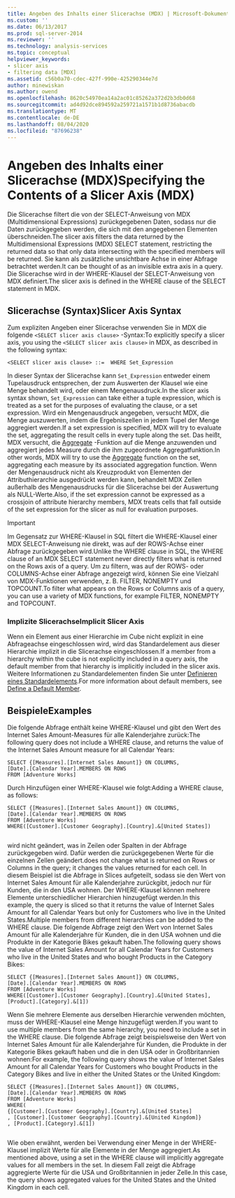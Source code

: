 ```yaml
---
title: Angeben des Inhalts einer Slicerachse (MDX) | Microsoft-Dokumentation
ms.custom: ''
ms.date: 06/13/2017
ms.prod: sql-server-2014
ms.reviewer: ''
ms.technology: analysis-services
ms.topic: conceptual
helpviewer_keywords:
- slicer axis
- filtering data [MDX]
ms.assetid: c56b0a70-cdec-427f-990e-425290344e7d
author: minewiskan
ms.author: owend
ms.openlocfilehash: 8620c54970ea14a2ac01c85262a372d2b3db0d68
ms.sourcegitcommit: ad4d92dce894592a259721a1571b1d8736abacdb
ms.translationtype: MT
ms.contentlocale: de-DE
ms.lasthandoff: 08/04/2020
ms.locfileid: "87696238"
---
```

# <a name="specifying-the-contents-of-a-slicer-axis-mdx"></a><span data-ttu-id="477f3-102">Angeben des Inhalts einer Slicerachse (MDX)</span><span class="sxs-lookup"><span data-stu-id="477f3-102">Specifying the Contents of a Slicer Axis (MDX)</span></span>
  <span data-ttu-id="477f3-103">Die Slicerachse filtert die von der SELECT-Anweisung von MDX (Multidimensional Expressions) zurückgegebenen Daten, sodass nur die Daten zurückgegeben werden, die sich mit den angegebenen Elementen überschneiden.</span><span class="sxs-lookup"><span data-stu-id="477f3-103">The slicer axis filters the data returned by the Multidimensional Expressions (MDX) SELECT statement, restricting the returned data so that only data intersecting with the specified members will be returned.</span></span> <span data-ttu-id="477f3-104">Sie kann als zusätzliche unsichtbare Achse in einer Abfrage betrachtet werden.</span><span class="sxs-lookup"><span data-stu-id="477f3-104">It can be thought of as an invisible extra axis in a query.</span></span> <span data-ttu-id="477f3-105">Die Slicerachse wird in der WHERE-Klausel der SELECT-Anweisung von MDX definiert.</span><span class="sxs-lookup"><span data-stu-id="477f3-105">The slicer axis is defined in the WHERE clause of the SELECT statement in MDX.</span></span>  
  
## <a name="slicer-axis-syntax"></a><span data-ttu-id="477f3-106">Slicerachse (Syntax)</span><span class="sxs-lookup"><span data-stu-id="477f3-106">Slicer Axis Syntax</span></span>  
 <span data-ttu-id="477f3-107">Zum expliziten Angeben einer Slicerachse verwenden Sie in MDX die folgende `<SELECT slicer axis clause>` -Syntax:</span><span class="sxs-lookup"><span data-stu-id="477f3-107">To explicitly specify a slicer axis, you  using the `<SELECT slicer axis clause>` in MDX, as described in the following syntax:</span></span>  
  
```  
<SELECT slicer axis clause> ::=  WHERE Set_Expression  
```  
  
 <span data-ttu-id="477f3-108">In dieser Syntax der Slicerachse kann `Set_Expression` entweder einem Tupelausdruck entsprechen, der zum Auswerten der Klausel wie eine Menge behandelt wird, oder einem Mengenausdruck.</span><span class="sxs-lookup"><span data-stu-id="477f3-108">In the slicer axis syntax shown, `Set_Expression` can take either a tuple expression, which is treated as a set for the purposes of evaluating the clause, or a set expression.</span></span> <span data-ttu-id="477f3-109">Wird ein Mengenausdruck angegeben, versucht MDX, die Menge auszuwerten, indem die Ergebniszellen in jedem Tupel der Menge aggregiert werden.</span><span class="sxs-lookup"><span data-stu-id="477f3-109">If a set expression is specified, MDX will try to evaluate the set, aggregating the result cells in every tuple along the set.</span></span> <span data-ttu-id="477f3-110">Das heißt, MDX versucht, die [Aggregate](/sql/mdx/aggregate-mdx) -Funktion auf die Menge anzuwenden und aggregiert jedes Measure durch die ihm zugeordnete Aggregatfunktion.</span><span class="sxs-lookup"><span data-stu-id="477f3-110">In other words, MDX will try to use the [Aggregate](/sql/mdx/aggregate-mdx) function on the set, aggregating each measure by its associated aggregation function.</span></span> <span data-ttu-id="477f3-111">Wenn der Mengenausdruck nicht als Kreuzprodukt von Elementen der Attributhierarchie ausgedrückt werden kann, behandelt MDX Zellen außerhalb des Mengenausdrucks für die Slicerachse bei der Auswertung als NULL-Werte.</span><span class="sxs-lookup"><span data-stu-id="477f3-111">Also, if the set expression cannot be expressed as a crossjoin of attribute hierarchy members, MDX treats cells that fall outside of the set expression for the slicer as null for evaluation purposes.</span></span>  
  
> [!IMPORTANT]  
>  <span data-ttu-id="477f3-112">Im Gegensatz zur WHERE-Klausel in SQL filtert die WHERE-Klausel einer MDX SELECT-Anweisung nie direkt, was auf der ROWS-Achse einer Abfrage zurückgegeben wird.</span><span class="sxs-lookup"><span data-stu-id="477f3-112">Unlike the WHERE clause in SQL, the WHERE clause of an MDX SELECT statement never directly filters what is returned on the Rows axis of a query.</span></span> <span data-ttu-id="477f3-113">Um zu filtern, was auf der ROWS- oder COLUMNS-Achse einer Abfrage angezeigt wird, können Sie eine Vielzahl von MDX-Funktionen verwenden, z. B. FILTER, NONEMPTY und TOPCOUNT.</span><span class="sxs-lookup"><span data-stu-id="477f3-113">To filter what appears on the Rows or Columns axis of a query, you can use a variety of MDX functions, for example FILTER, NONEMPTY and TOPCOUNT.</span></span>  
  
### <a name="implicit-slicer-axis"></a><span data-ttu-id="477f3-114">Implizite Slicerachse</span><span class="sxs-lookup"><span data-stu-id="477f3-114">Implicit Slicer Axis</span></span>  
 <span data-ttu-id="477f3-115">Wenn ein Element aus einer Hierarchie im Cube nicht explizit in eine Abfrageachse eingeschlossen wird, wird das Standardelement aus dieser Hierarchie implizit in die Slicerachse eingeschlossen.</span><span class="sxs-lookup"><span data-stu-id="477f3-115">If a member from a hierarchy within the cube is not explicitly included in a query axis, the default member from that hierarchy is implicitly included in the slicer axis.</span></span> <span data-ttu-id="477f3-116">Weitere Informationen zu Standardelementen finden Sie unter [Definieren eines Standardelements](../attribute-properties-define-a-default-member.md).</span><span class="sxs-lookup"><span data-stu-id="477f3-116">For more information about default members, see [Define a Default Member](../attribute-properties-define-a-default-member.md).</span></span>  
  
## <a name="examples"></a><span data-ttu-id="477f3-117">Beispiele</span><span class="sxs-lookup"><span data-stu-id="477f3-117">Examples</span></span>  
 <span data-ttu-id="477f3-118">Die folgende Abfrage enthält keine WHERE-Klausel und gibt den Wert des Internet Sales Amount-Measures für alle Kalenderjahre zurück:</span><span class="sxs-lookup"><span data-stu-id="477f3-118">The following query does not include a WHERE clause, and returns the value of the Internet Sales Amount measure for all Calendar Years:</span></span>  
  
```  
SELECT {[Measures].[Internet Sales Amount]} ON COLUMNS,  
[Date].[Calendar Year].MEMBERS ON ROWS  
FROM [Adventure Works]  
```  
  
 <span data-ttu-id="477f3-119">Durch Hinzufügen einer WHERE-Klausel wie folgt:</span><span class="sxs-lookup"><span data-stu-id="477f3-119">Adding a WHERE clause, as follows:</span></span>  
  
```  
SELECT {[Measures].[Internet Sales Amount]} ON COLUMNS,  
[Date].[Calendar Year].MEMBERS ON ROWS  
FROM [Adventure Works]  
WHERE([Customer].[Customer Geography].[Country].&[United States])  
  
```  
  
 <span data-ttu-id="477f3-120">wird nicht geändert, was in Zeilen oder Spalten in der Abfrage zurückgegeben wird. Dafür werden die zurückgegebenen Werte für die einzelnen Zellen geändert.</span><span class="sxs-lookup"><span data-stu-id="477f3-120">does not change what is returned on Rows or Columns in the query; it changes the values returned for each cell.</span></span> <span data-ttu-id="477f3-121">In diesem Beispiel ist die Abfrage in Slices aufgeteilt, sodass sie den Wert von Internet Sales Amount für alle Kalenderjahre zurückgibt, jedoch nur für Kunden, die in den USA wohnen. Der WHERE-Klausel können mehrere Elemente unterschiedlicher Hierarchien hinzugefügt werden.</span><span class="sxs-lookup"><span data-stu-id="477f3-121">In this example, the query is sliced so that it returns the value of Internet Sales Amount for all Calendar Years but only for Customers who live in the United States.Multiple members from different hierarchies can be added to the WHERE clause.</span></span> <span data-ttu-id="477f3-122">Die folgende Abfrage zeigt den Wert von Internet Sales Amount für alle Kalenderjahre für Kunden, die in den USA wohnen und die Produkte in der Kategorie Bikes gekauft haben.</span><span class="sxs-lookup"><span data-stu-id="477f3-122">The following query shows the value of Internet Sales Amount for all Calendar Years for Customers who live in the United States and who bought Products in the Category Bikes:</span></span>  
  
```  
SELECT {[Measures].[Internet Sales Amount]} ON COLUMNS,  
[Date].[Calendar Year].MEMBERS ON ROWS  
FROM [Adventure Works]  
WHERE([Customer].[Customer Geography].[Country].&[United States], [Product].[Category].&[1])  
```  
  
 <span data-ttu-id="477f3-123">Wenn Sie mehrere Elemente aus derselben Hierarchie verwenden möchten, muss der WHERE-Klausel eine Menge hinzugefügt werden.</span><span class="sxs-lookup"><span data-stu-id="477f3-123">If you want to use multiple members from the same hierarchy, you need to include a set in the WHERE clause.</span></span> <span data-ttu-id="477f3-124">Die folgende Abfrage zeigt beispielsweise den Wert von Internet Sales Amount für alle Kalenderjahre für Kunden, die Produkte in der Kategorie Bikes gekauft haben und die in den USA oder in Großbritannien wohnen:</span><span class="sxs-lookup"><span data-stu-id="477f3-124">For example, the following query shows the value of Internet Sales Amount for all Calendar Years for Customers who bought Products in the Category Bikes and live in either the United States or the United Kingdom:</span></span>  
  
```  
SELECT {[Measures].[Internet Sales Amount]} ON COLUMNS,  
[Date].[Calendar Year].MEMBERS ON ROWS  
FROM [Adventure Works]  
WHERE(  
{[Customer].[Customer Geography].[Country].&[United States]  
, [Customer].[Customer Geography].[Country].&[United Kingdom]}  
, [Product].[Category].&[1])  
  
```  
  
 <span data-ttu-id="477f3-125">Wie oben erwähnt, werden bei Verwendung einer Menge in der WHERE-Klausel implizit Werte für alle Elemente in der Menge aggregiert.</span><span class="sxs-lookup"><span data-stu-id="477f3-125">As mentioned above, using a set in the WHERE clause will implicitly aggregate values for all members in the set.</span></span> <span data-ttu-id="477f3-126">In diesem Fall zeigt die Abfrage aggregierte Werte für die USA und Großbritannien in jeder Zelle.</span><span class="sxs-lookup"><span data-stu-id="477f3-126">In this case, the query shows aggregated values for the United States and the United Kingdom in each cell.</span></span>  
  
  
